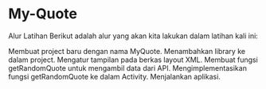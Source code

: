 # My-Quote

Alur Latihan
Berikut adalah alur yang akan kita lakukan dalam latihan kali ini:

Membuat project baru dengan nama MyQuote.
Menambahkan library ke dalam project.
Mengatur tampilan pada berkas layout XML.
Membuat fungsi getRandomQuote untuk mengambil data dari API.
Mengimplementasikan fungsi getRandomQuote ke dalam Activity.
Menjalankan aplikasi.
